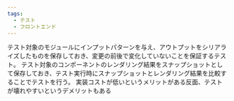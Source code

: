 ```yaml
---
tags:
  - テスト
  - フロントエンド
---
```

テスト対象のモジュールにインプットパターンを与え、アウトプットをシリアライズしたものを保存しておき、変更の前後で変化していないことを保証するテスト。
テスト対象のコンポーネントのレンダリング結果をスナップショットとして保存しておき、テスト実行時にスナップショットとレンダリング結果を比較することでテストを行う。
実装コストが低いというメリットがある反面、テストが壊れやすいというデメリットもある